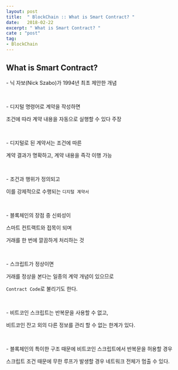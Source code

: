 ```yaml
---
layout: post
title:  " BlockChain :: What is Smart Contract? "
date:   2018-02-22
excerpt: " What is Smart Contract? "
cate : "post"
tag:
- BlockChain
---
```


## What is Smart Contract?

\- 닉 자보(Nick Szabo)가 1994년 최초 제안한 개념

<br>

\- 디지털 명령어로 계약을 작성하면 

조건에 따라 계약 내용을 자동으로 실행할 수 있다 주장

<br>


\- 디지털로 된 계약서는 조건에 따른 

계약 결과가 명확하고, 계약 내용을 즉각 이행 가능

<br>

\- 조건과 행위가 정의되고 

이를 강제적으로 수행되는 `디지털 계약서`

<br>

\- 블록체인의 장점 중 신뢰성이

스마트 컨트랙트와 접목이 되며

거래를 한 번에 깔끔하게 처리하는 것

<br>

\- 스크립트가 정상이면

거래를 정상을 본다는 일종의 계약 개념이 있으므로

`Contract Code`로 불리기도 한다.

<br>

\- 비트코인 스크립트는 반복문을 사용할 수 없고,

비트코인 잔고 외의 다른 정보를 관리 할 수 없는 한계가 있다.

<br>

\- 블록체인의 특이한 구조 때문에 비트코인 스크립트에서 반복문을 허용할 경우

스크립트 조건 때문에 무한 루프가 발생할 경우 네트워크 전체가 멈출 수 있다.



